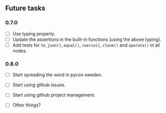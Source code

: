 ## Future tasks

### 0.7.0

 - [ ] Use typing properly.
 - [ ] Update the assertions in the built-in functions (using the above typing).
 - [ ] Add tests for `to_json()`, `equal()`, `coerce()`, `clone()` and `operate()` in all nodes.

### 0.8.0
 
 - [ ] Start spreading the word in pycon sweden.
 - [ ] Start using github issues.
 - [ ] Start using github project management.
 - [ ] Other things?
 